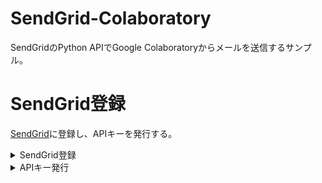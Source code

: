 # SendGrid-Colaboratory
SendGridのPython APIでGoogle Colaboratoryからメールを送信するサンプル。

# SendGrid登録
[SendGrid](https://sendgrid.kke.co.jp/)に登録し、APIキーを発行する。

<details><summary>SendGrid登録</summary><div><!--<details open><summary>SendGrid登録</summary><div>-->

###### 右上の「新規登録」を押下
<img src="https://user-images.githubusercontent.com/37477845/98436384-3f51e800-211e-11eb-8db2-2f640dbd451f.png" width="75%">

###### 必要事項を記入
<img src="https://user-images.githubusercontent.com/37477845/98436451-bb4c3000-211e-11eb-90cc-1598279e83b6.png" width="75%">
<img src="https://user-images.githubusercontent.com/37477845/98436585-dec3aa80-211f-11eb-9ff9-793295c313df.png" width="75%">
<img src="https://user-images.githubusercontent.com/37477845/98436593-f56a0180-211f-11eb-88b3-afff7b4c9c52.png" width="75%">
<img src="https://user-images.githubusercontent.com/37477845/98436598-07e43b00-2120-11eb-8184-5cc8e5015e4f.png" width="75%">
<img src="https://user-images.githubusercontent.com/37477845/98436633-4ed23080-2120-11eb-98e4-ab1b6fd9f889.png" width="75%">
<img src="https://user-images.githubusercontent.com/37477845/98436638-5e517980-2120-11eb-858e-037398c8564b.png" width="75%">
<img src="https://user-images.githubusercontent.com/37477845/98436643-66a9b480-2120-11eb-8fcb-b6fef0cd97f7.png" width="75%">
<img src="https://user-images.githubusercontent.com/37477845/98436651-73c6a380-2120-11eb-8be7-0097662888be.png" width="75%">
<img src="https://user-images.githubusercontent.com/37477845/98436660-7d500b80-2120-11eb-8234-95608bd44a7b.png" width="75%">

登録後、審査を経て問題無ければ、ユーザー名が送付されてくる。

</div></details>


<details><summary>APIキー発行</summary><div><!-- <details open><summary>APIキー発行</summary><div>-->

###### ダッシュボードのSettings→API Keysからキーを生成する
<img src="https://user-images.githubusercontent.com/37477845/98955123-e0d3a200-2541-11eb-9c5c-6a4ee3d5c492.png" width="75%">
<img src="https://user-images.githubusercontent.com/37477845/98955798-acacb100-2542-11eb-9ebf-aff2ea4ce56f.png" width="75%">

###### キー生成後の画面でしかキーをコピーできないため、このタイミングでキーをひかえておく
<img src="https://user-images.githubusercontent.com/37477845/98957218-488aec80-2544-11eb-8383-0edb0f502b66.png" width="75%">

</div></details>

